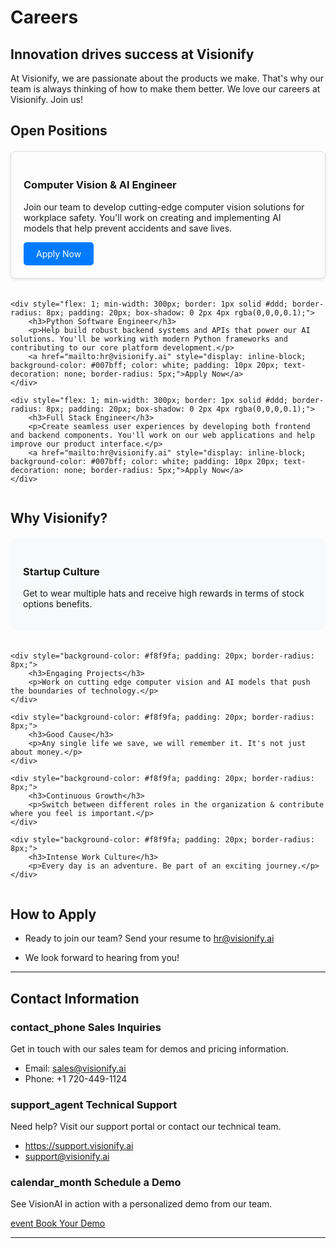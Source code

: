 # Careers

## Innovation drives success at Visionify

At Visionify, we are passionate about the products we make. That's why our team is always thinking of how to make them better. We love our careers at Visionify. Join us!

## Open Positions

<div style="display: flex; flex-wrap: wrap; gap: 20px; margin: 20px 0;">
    <div style="flex: 1; min-width: 300px; border: 1px solid #ddd; border-radius: 8px; padding: 20px; box-shadow: 0 2px 4px rgba(0,0,0,0.1);">
        <h3>Computer Vision & AI Engineer</h3>
        <p>Join our team to develop cutting-edge computer vision solutions for workplace safety. You'll work on creating and implementing AI models that help prevent accidents and save lives.</p>
        <a href="mailto:hr@visionify.ai" style="display: inline-block; background-color: #007bff; color: white; padding: 10px 20px; text-decoration: none; border-radius: 5px;">Apply Now</a>
    </div>

    <div style="flex: 1; min-width: 300px; border: 1px solid #ddd; border-radius: 8px; padding: 20px; box-shadow: 0 2px 4px rgba(0,0,0,0.1);">
        <h3>Python Software Engineer</h3>
        <p>Help build robust backend systems and APIs that power our AI solutions. You'll be working with modern Python frameworks and contributing to our core platform development.</p>
        <a href="mailto:hr@visionify.ai" style="display: inline-block; background-color: #007bff; color: white; padding: 10px 20px; text-decoration: none; border-radius: 5px;">Apply Now</a>
    </div>

    <div style="flex: 1; min-width: 300px; border: 1px solid #ddd; border-radius: 8px; padding: 20px; box-shadow: 0 2px 4px rgba(0,0,0,0.1);">
        <h3>Full Stack Engineer</h3>
        <p>Create seamless user experiences by developing both frontend and backend components. You'll work on our web applications and help improve our product interface.</p>
        <a href="mailto:hr@visionify.ai" style="display: inline-block; background-color: #007bff; color: white; padding: 10px 20px; text-decoration: none; border-radius: 5px;">Apply Now</a>
    </div>
</div>

## Why Visionify?

<div style="display: grid; grid-template-columns: repeat(auto-fit, minmax(250px, 1fr)); gap: 20px; margin: 20px 0;">
    <div style="background-color: #f8f9fa; padding: 20px; border-radius: 8px;">
        <h3>Startup Culture</h3>
        <p>Get to wear multiple hats and receive high rewards in terms of stock options benefits.</p>
    </div>

    <div style="background-color: #f8f9fa; padding: 20px; border-radius: 8px;">
        <h3>Engaging Projects</h3>
        <p>Work on cutting edge computer vision and AI models that push the boundaries of technology.</p>
    </div>

    <div style="background-color: #f8f9fa; padding: 20px; border-radius: 8px;">
        <h3>Good Cause</h3>
        <p>Any single life we save, we will remember it. It's not just about money.</p>
    </div>

    <div style="background-color: #f8f9fa; padding: 20px; border-radius: 8px;">
        <h3>Continuous Growth</h3>
        <p>Switch between different roles in the organization & contribute where you feel is important.</p>
    </div>

    <div style="background-color: #f8f9fa; padding: 20px; border-radius: 8px;">
        <h3>Intense Work Culture</h3>
        <p>Every day is an adventure. Be part of an exciting journey.</p>
    </div>
</div>

## How to Apply

- Ready to join our team? Send your resume to <a href="mailto:hr@visionify.ai">hr@visionify.ai</a></p>
- We look forward to hearing from you!</p>


---

## Contact Information

<div class="grid-cards">
    <div class="grid-card">
        <h3><span class="material-symbols-outlined">contact_phone</span> Sales Inquiries</h3>
        <p>Get in touch with our sales team for demos and pricing information.</p>
        <ul class="contact-list">
            <li>Email: <a href="mailto:sales@visionify.ai">sales@visionify.ai</a></li>
            <li>Phone: +1 720-449-1124</li>
        </ul>
    </div>
    <div class="grid-card">
        <h3><span class="material-symbols-outlined">support_agent</span> Technical Support</h3>
        <p>Need help? Visit our support portal or contact our technical team.</p>
        <ul class="contact-list">
            <li><a href="https://support.visionify.ai">https://support.visionify.ai</a></li>
            <li><a href="mailto:support@visionify.ai">support@visionify.ai</a></li>
        </ul>
    </div>
    <div class="grid-card">
        <h3><span class="material-symbols-outlined">calendar_month</span> Schedule a Demo</h3>
        <p>See VisionAI in action with a personalized demo from our team.</p>
        <div class="demo-button">
            <a href="https://cal.com/visionify/30min" class="cta-button">
                <span class="material-symbols-outlined">event</span>
                Book Your Demo
            </a>
        </div>
    </div>
</div>

---